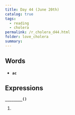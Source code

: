```yaml
---
title: Day 44 (June 20th)
catalog: true
tags: 
  - reading
  - cholera
permalink: /r_cholera_d44.html
folder: love_cholera
summary: 
---
```


## Words

-   <b data-toggle="tooltip" data-original-title="{{site.data.glossary.ac}}">`ac`</b>



## Expressions

<b data-toggle="tooltip" data-original-title="{{site.data.answers.44_a}}">`________()`</b>

1.  